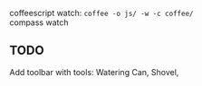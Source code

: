 coffeescript watch: `coffee -o js/ -w -c coffee/`  
compass watch

TODO
----
Add toolbar with tools: Watering Can, Shovel, 
